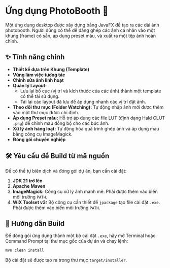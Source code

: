 # Ứng dụng PhotoBooth 📸

Một ứng dụng desktop được xây dựng bằng JavaFX để tạo ra các dải ảnh photobooth. Người dùng có thể dễ dàng ghép các ảnh cá nhân vào một khung (frame) có sẵn, áp dụng preset màu, và xuất ra một tệp ảnh hoàn chỉnh.

## ✨ Tính năng chính

- **Thiết kế dựa trên Khung (Template)** 
- **Vùng làm việc tương tác**   
- **Chỉnh sửa ảnh linh hoạt**
- **Quản lý Layout:**
    - Lưu lại bố cục (vị trí và kích thước của các ảnh) thành một template có thể tái sử dụng.
    - Tải lại các layout đã lưu để áp dụng nhanh các vị trí đặt ảnh.
- **Theo dõi thư mục (Folder Watching):** Tự động nhập ảnh mới được thêm vào một thư mục được chỉ định.
- **Áp dụng Preset màu:** Hỗ trợ áp dụng các file LUT (định dạng Hald CLUT `.png`) để chỉnh màu đồng bộ cho các bức ảnh.
- **Xử lý ảnh hàng loạt:** Tự động hóa quá trình ghép ảnh và áp dụng màu bằng công cụ ImageMagick.
- **Đóng gói chuyên nghiệp**

## 🛠️ Yêu cầu để Build từ mã nguồn

Để có thể tự biên dịch và đóng gói dự án, bạn cần cài đặt:
1.  **JDK 21 trở lên**
2.  **Apache Maven**
3.  **ImageMagick:** Công cụ xử lý ảnh mạnh mẽ. Phải được thêm vào biến môi trường `PATH`.
4.  **WiX Toolset v3:** Bộ công cụ cần thiết để `jpackage` tạo file cài đặt `.exe`. Phải được thêm vào biến môi trường `PATH`.

## 🚀 Hướng dẫn Build

Để đóng gói ứng dụng thành một bộ cài đặt `.exe`, hãy mở Terminal hoặc Command Prompt tại thư mục gốc của dự án và chạy lệnh:
```bash
mvn clean install
```
Bộ cài đặt sẽ được tạo ra trong thư mục `target/installer`.

